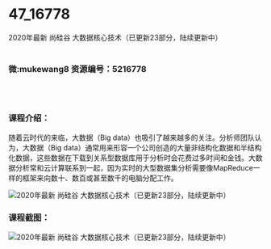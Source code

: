 # 47_16778
2020年最新 尚硅谷 大数据核心技术（已更新23部分，陆续更新中）
<br/></br>
<h3>微:mukewang8 资源编号：5216778</h3>
<br/></br>
<h3>课程介绍：</h3>
<p>随着云时代的来临，<a title="查看与 大数据 相关的文章" target="_blank">大数据</a>（Big data）也吸引了越来越多的关注。分析师团队认为，大数据（Big data）通常用来形容一个公司创造的大量非结构化数据和半结构化数据，这些数据在下载到关系型数据库用于分析时会花费过多时间和金钱。大数据分析常和云计算联系到一起，因为实时的大型数据集分析需要像MapReduce一样的框架来向数十、数百或甚至数千的电脑分配工作。</p>
<p><img src="https://www.ko996.com/wp-content/uploads/img/2020/12/2-25.png" alt="2020年最新 尚硅谷 大数据核心技术（已更新23部分，陆续更新中）"></p>
<div class="info-desc">
<h3>课程截图：</h3>
<p><img src="https://www.ko996.com/wp-content/uploads/img/2020/12/1-26.png" alt="2020年最新 尚硅谷 大数据核心技术（已更新23部分，陆续更新中）"></p>


			
</div>
